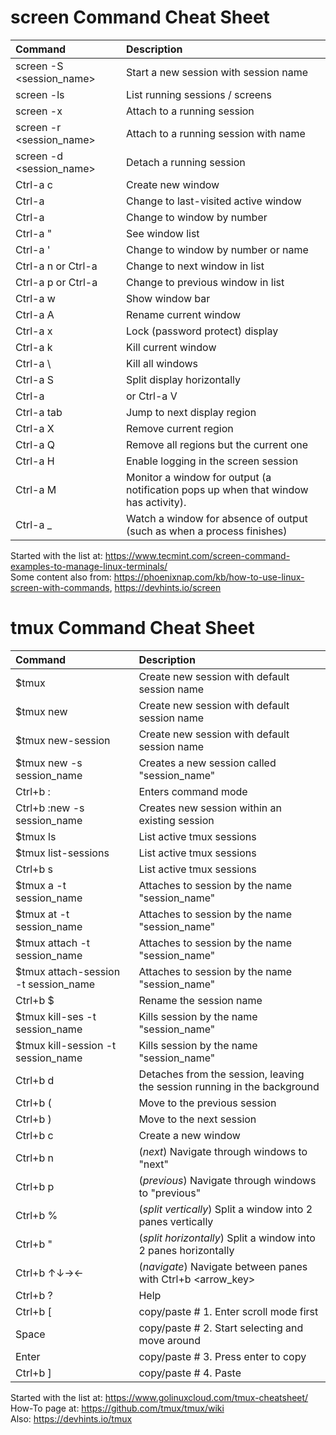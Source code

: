 # screen Command Cheat Sheet  
| Command     |    Description    |
|:------------|:------------------|
| screen -S <session_name> | Start a new session with session name |
| screen -ls | List running sessions / screens |
| screen -x | Attach to a running session |
| screen -r <session_name> | Attach to a running session with name |
| screen -d <session_name> | Detach a running session |
| Ctrl-a c | Create new window |
| Ctrl-a | Change to last-visited active window |
| Ctrl-a <number> | Change to window by number |
| Ctrl-a " | See window list |
| Ctrl-a ' <number or title> | Change to window by number or name |
| Ctrl-a n or Ctrl-a <space> | Change to next window in list |
| Ctrl-a p or Ctrl-a <backspace> | Change to previous window in list |
| Ctrl-a w | Show window bar |
| Ctrl-a A | Rename current window |
| Ctrl-a x | Lock (password protect) display |  
| Ctrl-a k | Kill current window |
| Ctrl-a \ | Kill all windows |
| Ctrl-a S | Split display horizontally |
| Ctrl-a | or Ctrl-a V | Split display vertically |
| Ctrl-a tab | Jump to next display region |
| Ctrl-a X | Remove current region |
| Ctrl-a Q | Remove all regions but the current one |
| Ctrl-a H | Enable logging in the screen session |
| Ctrl-a M | Monitor a window for output (a notification pops up when that window has activity). |
| Ctrl-a _ | Watch a window for absence of output (such as when a process finishes) |  

Started with the list at: https://www.tecmint.com/screen-command-examples-to-manage-linux-terminals/  
Some content also from: https://phoenixnap.com/kb/how-to-use-linux-screen-with-commands, https://devhints.io/screen  


# tmux Command Cheat Sheet  
| Command     |    Description    |
|:------------|:------------------|
| $tmux | Create new session with default session name |
| $tmux new | Create new session with default session name |
| $tmux new-session | Create new session with default session name |
| $tmux new -s session_name | Creates a new session called "session_name" |
| Ctrl+b : | Enters command mode |
| Ctrl+b :new -s session_name | Creates new session within an existing session |
| $tmux ls | List active tmux sessions |
| $tmux list-sessions | List active tmux sessions |
| Ctrl+b s | List active tmux sessions |
| $tmux a -t session_name | Attaches to session by the name "session_name" |
| $tmux at -t session_name | Attaches to session by the name "session_name" |
| $tmux attach -t session_name | Attaches to session by the name "session_name" |
| $tmux attach-session -t session_name | Attaches to session by the name "session_name" |
| Ctrl+b $ | Rename the session name |
| $tmux kill-ses -t session_name | Kills session by the name "session_name" |
| $tmux kill-session -t session_name | Kills session by the name "session_name" |
| Ctrl+b d | Detaches from the session, leaving the session running in the background |
| Ctrl+b ( | Move to the previous session |
| Ctrl+b ) | Move to the next session |
| Ctrl+b c | Create a new window |
| Ctrl+b n | (*next*) Navigate through windows to "next" |
| Ctrl+b p | (*previous*) Navigate through windows to "previous" |
| Ctrl+b % | (*split vertically*) Split a window  into 2 panes vertically |
| Ctrl+b " | (*split horizontally*) Split a window into 2 panes horizontally |
| Ctrl+b ↑↓→← | (*navigate*) Navigate between panes with Ctrl+b <arrow_key> |
| Ctrl+b ? | Help |
| Ctrl+b [ | copy/paste # 1. Enter scroll mode first |
|   Space | copy/paste # 2. Start selecting and move around |
|   Enter | copy/paste # 3. Press enter to copy |
| Ctrl+b ] | copy/paste # 4. Paste |  

Started with the list at: https://www.golinuxcloud.com/tmux-cheatsheet/  
How-To page at: https://github.com/tmux/tmux/wiki  
Also: https://devhints.io/tmux  


